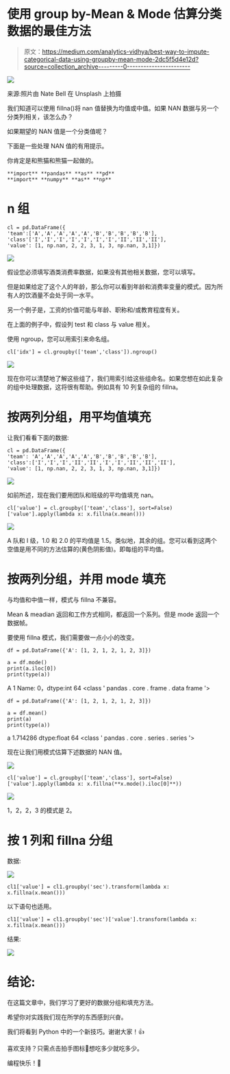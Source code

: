 # 使用 group by-Mean & Mode 估算分类数据的最佳方法

> 原文：<https://medium.com/analytics-vidhya/best-way-to-impute-categorical-data-using-groupby-mean-mode-2dc5f5d4e12d?source=collection_archive---------0----------------------->

![](img/05008acc3883ae6b33ff8c12560bd1c6.png)

来源:照片由 Nate Bell 在 Unsplash 上拍摄

我们知道可以使用 fillna()将 nan 值替换为均值或中值。如果 NAN 数据与另一个分类列相关，该怎么办？

如果期望的 NAN 值是一个分类值呢？

下面是一些处理 NAN 值的有用提示。

你肯定是和熊猫和熊猫一起做的。

```
**import** **pandas** **as** **pd**
**import** **numpy** **as** **np**
```

# n 组

```
cl = pd.DataFrame({
'team':['A','A','A','A','A','B','B','B','B','B'],                   'class'['I','I','I','I','I','I','I','II','II','II'],
'value': [1, np.nan, 2, 2, 3, 1, 3, np.nan, 3,1]})
```

![](img/500fee9abc65ac8c3a11efb009c821aa.png)

假设您必须填写酒类消费率数据，如果没有其他相关数据，您可以填写。

但是如果给定了这个人的年龄，那么你可以看到年龄和消费率变量的模式。因为所有人的饮酒量不会处于同一水平。

另一个例子是，工资的价值可能与年龄、职称和/或教育程度有关。

在上面的例子中，假设列 test 和 class 与 value 相关。

使用 ngroup，您可以用索引来命名组。

```
cl['idx'] = cl.groupby(['team','class']).ngroup()
```

![](img/57340d9cac7273f5f4c7c6ecc8916bd9.png)

现在你可以清楚地了解这些组了，我们用索引给这些组命名。如果您想在如此复杂的组中处理数据，这将很有帮助。例如具有 10 列复杂组的 fillna。

# 按两列分组，用平均值填充

让我们看看下面的数据:

```
cl = pd.DataFrame({
'team': 'A','A','A','A','A','B','B','B','B','B'],
'class':['I','I','I','II','II','I','I','II','II','II'],
'value': [1, np.nan, 2, 2, 3, 1, 3, np.nan, 3,1]})
```

![](img/500fee9abc65ac8c3a11efb009c821aa.png)

如前所述，现在我们要用团队和班级的平均值填充 nan。

```
cl['value'] = cl.groupby(['team','class'], sort=False)['value'].apply(lambda x: x.fillna(x.mean()))
```

![](img/3d69d1bd0c71f2ee4f94c45221651b3d.png)

A 队和 I 级，1.0 和 2.0 的平均值是 1.5。类似地，其余的组。您可以看到这两个空值是用不同的方法估算的(黄色阴影值)。即每组的平均值。

# 按两列分组，并用 mode 填充

与均值和中值一样，模式与 fillna 不兼容。

Mean & meadian 返回和工作方式相同，都返回一个系列。但是 mode 返回一个数据帧。

要使用 fillna 模式，我们需要做一点小小的改变。

```
df = pd.DataFrame({'A': [1, 2, 1, 2, 1, 2, 3]})

a = df.mode()
print(a.iloc[0])
print(type(a))
```

A 1
Name: 0，dtype:int 64
<class ' pandas . core . frame . data frame '>

```
df = pd.DataFrame({'A': [1, 2, 1, 2, 1, 2, 3]})

a = df.mean()
print(a)
print(type(a))
```

a 1.714286
dtype:float 64
<class ' pandas . core . series . series '>

现在让我们用模式估算下述数据的 NAN 值。

![](img/500fee9abc65ac8c3a11efb009c821aa.png)

```
cl['value'] = cl.groupby(['team','class'], sort=False)['value'].apply(lambda x: x.fillna(**x.mode().iloc[0]**))
```

![](img/1f79b47a76c976019292be314d4f6813.png)

1，2，2，3 的模式是 2。

# 按 1 列和 fillna 分组

数据:

![](img/29c62b58aba824ce22d633ddde732df8.png)

```
cl1['value'] = cl1.groupby('sec').transform(lambda x: x.fillna(x.mean()))
```

以下语句也适用。

```
cl1['value'] = cl1.groupby('sec')['value'].transform(lambda x: x.fillna(x.mean()))
```

结果:

![](img/b7af847da319e748a9dc4cf62f206eed.png)

# 结论:

在这篇文章中，我们学习了更好的数据分组和填充方法。

希望你对实践我们现在所学的东西感到兴奋。

我们将看到 Python 中的一个新技巧。谢谢大家！👍

喜欢支持？只需点击拍手图标👏想吃多少就吃多少。

编程快乐！🎈